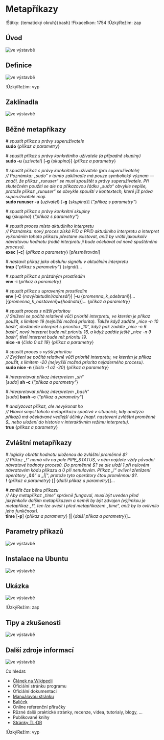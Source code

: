<!--

Linux Kniha kouzel, kapitola Metapříkazy
Copyright (c) 2019, 2020 Singularis <singularis@volny.cz>

Toto dílo je dílem svobodné kultury; můžete ho šířit a modifikovat pod
podmínkami licence Creative Commons Attribution-ShareAlike 4.0 International
vydané neziskovou organizací Creative Commons. Text licence je přiložený
k tomuto projektu nebo ho můžete najít na webové adrese:

https://creativecommons.org/licenses/by-sa/4.0/

-->
<!--
Poznámky:

[ ] pkexec

⊨
-->

# Metapříkazy

!Štítky: {tematický okruh}{bash}
!FixaceIkon: 1754
!ÚzkýRežim: zap

## Úvod
<!--
- Vymezte, co je předmětem této kapitoly.
- Obecně popište základní principy, na kterých fungují používané nástroje.
- Uveďte, co kapitola nepokrývá, ačkoliv by to čtenář mohl očekávat.
-->
![ve výstavbě](../obrázky/ve-výstavbě.png)

## Definice
<!--
- Uveďte výčet specifických pojmů pro použití v této kapitole a tyto pojmy definujte co nejprecizněji.
-->
![ve výstavbě](../obrázky/ve-výstavbě.png)

!ÚzkýRežim: vyp

## Zaklínadla
<!--
- Rozdělte na podsekce a naplňte „zaklínadly“.
-->
![ve výstavbě](../obrázky/ve-výstavbě.png)

## Běžné metapříkazy

*# spustit příkaz s právy superuživatele*<br>
**sudo** {*příkaz a parametry*}

*# spustit příkaz s právy konkrétního uživatele (a případně skupiny)*<br>
**sudo -u** {*uzivatel*} [**-g** {*skupina*}] {*příkaz a parametry*}

*# spustit příkaz s právy konkrétního uživatele (pro superuživatele)*<br>
*// Poznámka: „sudo“ v tomto zaklínadle má pouze symbolický význam — značí, že příkaz „runuser“ se musí spouštět s právy superuživatele. Při skutečném použití se ale na příkazovou řádku „sudo“ obvykle nepíše, protože příkaz „runuser“ se obvykle spouští v kontextech, které již práva superuživatele mají.*<br>
**sudo runuser -u** {*uzivatel*} [**-g** {*skupina*}] {*"příkaz s parametry"*}

*# spustit příkaz s právy konkrétní skupiny*<br>
**sg** {*skupina*} {*"příkaz s parametry"*}

*# spustit proces místo aktuálního interpretu*<br>
*// Poznámka: nový proces získá PID a PPID aktuálního interpretu a interpret vykonáním tohoto příkazu přestane existovat, aniž by vrátil jakoukoliv návratovou hodnotu (rodič interpretu ji bude očekávat od nově spuštěného procesu).*<br>
**exec** [**-c**] {*příkaz a parametry*} [*přesměrování*]

*# nastavit příkaz jako obsluhu signálu v aktuálním interpretu*<br>
**trap** {*"příkaz s parametry"*} {*signál*}...

*# spustit příkaz s prázdným prostředím*<br>
**env -i** {*příkaz a parametry*}

*# spustit příkaz s upraveným prostředím*<br>
**env** [**-C** {*nový/aktuální/adresář*}] <nic>[**-u** {*promenna\_k\_odebrani*}]... [{*promenna\_k\_nastaveni*}**=**{*hodnota*}]... {*příkaz a parametry*}

*# spustit proces s nižší prioritou*<br>
*// Snížení se počítá relativně vůči prioritě interpretu, ve kterém je příkaz použit, s limitem 19 (nejnižší možná priorita). Takže když zadáte „nice -n 10 bash“, dostanete interpret s prioritou „10“, když pak zadáte „nice -n 6 bash“, nový interpret bude mít prioritu 16, a když zadáte ještě „nice -n 9 bash“, třetí interpret bude mít prioritu 19.*<br>
**nice -n** {*číslo 0 až 19*} {*příkaz a parametry*}

*# spustit proces s vyšší prioritou*<br>
*// Zvýšení se počítá relativně vůči prioritě interpretu, ve kterém je příkaz použit, s limitem -20 (nejvyšší možná priorita nejaderného procesu).*<br>
**sudo nice -n** {*číslo -1 až -20*} {*příkaz a parametry*}

*# interpretovat příkaz interpretem „sh“*<br>
[*sudo*] **sh -c** {*"příkaz a parametry"*}

*# interpretovat příkaz interpretem „bash“*<br>
[*sudo*] **bash -c** {*"příkaz a parametry"*}

*# analyzovat příkaz, ale nevykonat ho*<br>
*// Hlavní smysl tohoto metapříkazu spočívá v situacích, kdy analýza příkazů má očekávané vedlejší účinky (např. nastavení zvláštní proměnné $\_ nebo uložení do historie v interaktivním režimu interpretu).*<br>
**true** {*příkaz a parametry*}

## Zvláštní metapříkazy

*# logicky obrátit hodnotu uloženou do zvláštní proměnné $?*<br>
*// Příkaz „!“ nemá vliv na pole PIPE\_STATUS, v něm najdete vždy původní návratové hodnoty procesů. Do proměnné $? se ale uloží 1 při nulovém návratovém kódu příkazu a 0 při nenulovém. Příkaz „!“ ovlivní zřetězení operátory „&amp;&amp;“ a „\|\|“, protože tyto operátory čtou proměnnou $?.*<br>
**!** {*příkaz a parametry*} [**\|** {*další příkaz a parametry*}]...

*# změřit čas běhu příkazu*<br>
*// Aby metapříkaz „time“ správně fungoval, musí být uveden před jakýmkoliv dalším metapříkazem a neměl by být zdvojen (výjimkou je metapříkaz „!“, ten lze uvést i před metapříkazem „time“, aniž by to ovlivnilo jeho funkčnost).*<br>
**time** [**-p**] {*příkaz a parametry*} [**\|** {*další příkaz a parametry*}]...

## Parametry příkazů
<!--
- Pokud zaklínadla nepředstavují kompletní příkazy, v této sekci musíte popsat, jak z nich kompletní příkazy sestavit.
- Jinak by zde měl být přehled nejužitečnějších parametrů používaných nástrojů.
-->
![ve výstavbě](../obrázky/ve-výstavbě.png)

## Instalace na Ubuntu
<!--
- Jako zaklínadlo bez titulku uveďte příkazy (popř. i akce) nutné k instalaci a zprovoznění všech nástrojů požadovaných kterýmkoliv zaklínadlem uvedeným v kapitole. Po provedení těchto činností musí být nástroje plně zkonfigurované a připravené k práci.
- Ve výčtu balíčků k instalaci vycházejte z minimální instalace Ubuntu.
-->
![ve výstavbě](../obrázky/ve-výstavbě.png)

## Ukázka
<!--
- Tuto sekci ponechávat jen v kapitolách, kde dává smysl.
- Zdrojový kód, konfigurační soubor nebo interakce s programem, a to v úplnosti – ukázka musí být natolik úplná, aby ji v této podobě šlo spustit, ale současně natolik stručná, aby se vešla na jednu stranu A5.
- Snažte se v ukázce ilustrovat co nejvíc zaklínadel z této kapitoly.
-->
![ve výstavbě](../obrázky/ve-výstavbě.png)

!ÚzkýRežim: zap

## Tipy a zkušenosti
<!--
- Do odrážek uveďte konkrétní zkušenosti, které jste při práci s nástrojem získali; zejména případy, kdy vás chování programu překvapilo nebo očekáváte, že by mohlo překvapit začátečníky.
- Popište typické chyby nových uživatelů a jak se jim vyhnout.
- Buďte co nejstručnější; neodbíhejte k popisování čehokoliv vedlejšího, co je dost možné, že už čtenář zná.
-->
![ve výstavbě](../obrázky/ve-výstavbě.png)

## Další zdroje informací
<!--
- Uveďte, které informační zdroje jsou pro začátečníka nejlepší k získání rychlé a obsáhlé nápovědy. Typicky jsou to manuálové stránky, vestavěná nápověda programu nebo webové zdroje. Můžete uvést i přímé odkazy.
- V seznamu uveďte další webové zdroje, knihy apod.
- Pokud je vestavěná dokumentace programů (typicky v adresáři /usr/share/doc) užitečná, zmiňte ji také.
- Poznámka: Protože se tato sekce tiskne v úzkém režimu, zaklínadla smíte uvádět pouze bez titulku a bez poznámek pod čarou!
-->
![ve výstavbě](../obrázky/ve-výstavbě.png)

Co hledat:

* [Článek na Wikipedii](https://cs.wikipedia.org/wiki/Hlavn%C3%AD_strana)
* Oficiální stránku programu
* Oficiální dokumentaci
* [Manuálovou stránku](http://manpages.ubuntu.com/)
* [Balíček](https://packages.ubuntu.com/)
* Online referenční příručky
* Různé další praktické stránky, recenze, videa, tutorialy, blogy, ...
* Publikované knihy
* [Stránky TL;DR](https://github.com/tldr-pages/tldr/tree/master/pages/common)

!ÚzkýRežim: vyp
